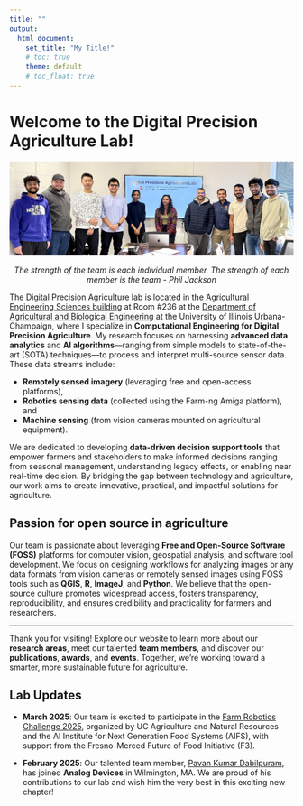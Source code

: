 ```yaml
---
title: ""
output:
  html_document:
    set_title: "My Title!"
    # toc: true
    theme: default
    # toc_float: true
---
```


<!-- ![](./new_images/Lab_group_photo_030325.jpg#right)

### Assistant Professor (Digital Precision Agriculture) <br>
[Agricultural and Biological Engineering](https://abe.illinois.edu/directory/sunoj), <br>
University of Illinois Urbana-Champaign, Urbana, IL 61801. <br>
Email: sunoj[at]illinois.edu <br>

# [![GitHub](https://img.shields.io/badge/GitHub-000?style=flat&logo=github)](https://github.com/sunojshajahan)     [![Twitter](https://img.shields.io/badge/Twitter-1DA1F2?style=flat&logo=twitter)](https://twitter.com/sunojshajahan)  [![ResearchGate](https://img.shields.io/badge/ResearchGate-0cb?style=flat&logo=researchgate)](https://www.researchgate.net/profile/Sunoj-Shajahan-2)     -->

<!-- [Sunoj Shajahan CV](SunojCV_October10_2022.pdf) -->
# Welcome to the Digital Precision Agriculture Lab!  

![](./images/Lab_group_photo_030325.jpg)
<p style="text-align: center;"> <em>The strength of the team is each individual member. The strength of each member is the team - Phil Jackson</em> </p>


The Digital Precision Agriculture lab is located in the [Agricultural Engineering Sciences building](https://maps.app.goo.gl/RmhaJGFe6cYfWJEN7) at Room \#236 at the [Department of Agricultural and Biological Engineering](https://abe.illinois.edu/) at the University of Illinois Urbana-Champaign, where I specialize in **Computational Engineering for Digital Precision Agriculture**. My research focuses on harnessing **advanced data analytics** and **AI algorithms**—ranging from simple models to state-of-the-art (SOTA) techniques—to process and interpret multi-source sensor data. These data streams include:  
- **Remotely sensed imagery** (leveraging free and open-access platforms),  
- **Robotics sensing data** (collected using the Farm-ng Amiga platform), and  
- **Machine sensing** (from vision cameras mounted on agricultural equipment).  

We are dedicated to developing **data-driven decision support tools** that empower farmers and stakeholders to make informed decisions ranging from seasonal management, understanding legacy effects, or enabling near real-time decision. By bridging the gap between technology and agriculture, our work aims to create innovative, practical, and impactful solutions for agriculture.  

## Passion for open source in agriculture

Our team is passionate about leveraging **Free and Open-Source Software (FOSS)** platforms for computer vision, geospatial analysis, and software tool development. We focus on designing workflows for analyzing images or any data formats from vision cameras or remotely sensed images using FOSS tools such as **QGIS**, **R**, **ImageJ**, and **Python**. We believe that the open-source culture promotes widespread access, fosters transparency, reproducibility, and ensures credibility and practicality for farmers and researchers.  

---

Thank you for visiting! Explore our website to learn more about our **research areas**, meet our talented **team members**, and discover our **publications**, **awards**, and **events**. Together, we’re working toward a smarter, more sustainable future for agriculture.  

## Lab Updates  

+ **March 2025**: Our team is excited to participate in the [Farm Robotics Challenge 2025](https://www.farmroboticschallenge.ai/2025), organized by UC Agriculture and Natural Resources and the AI Institute for Next Generation Food Systems (AIFS), with support from the Fresno-Merced Future of Food Initiative (F3).

+ **February 2025**: Our talented team member, [Pavan Kumar Dabilpuram](https://www.linkedin.com/in/pkd999/), has joined **Analog Devices** in Wilmington, MA. We are proud of his contributions to our lab and wish him the very best in this exciting new chapter!  